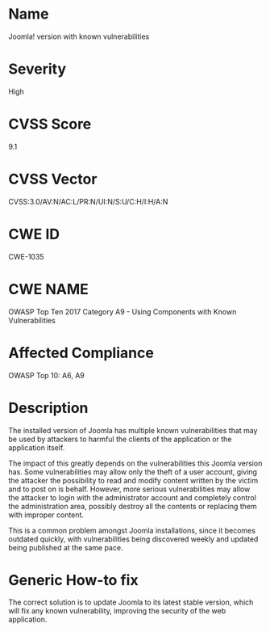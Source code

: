 
# Name

Joomla! version with known vulnerabilities

# Severity

High

# CVSS Score

9.1

# CVSS Vector

CVSS:3.0/AV:N/AC:L/PR:N/UI:N/S:U/C:H/I:H/A:N

# CWE ID

CWE-1035

# CWE NAME 

OWASP Top Ten 2017 Category A9 - Using Components with Known Vulnerabilities

# Affected Compliance

OWASP Top 10: A6, A9

# Description

The installed version of Joomla has multiple known vulnerabilities that may be used by attackers to harmful the clients of the application or the application itself.

The impact of this greatly depends on the vulnerabilities this Joomla version has. Some vulnerabilities may allow only the theft of a user account, giving the attacker the possibility to read and modify content written by the victim and to post on is behalf.
However, more serious vulnerabilities may allow the attacker to login with the administrator account and completely control the administration area, possibly destroy all the contents or replacing them with improper content.

This is a common problem amongst Joomla installations, since it becomes outdated quickly, with vulnerabilities being discovered weekly and updated being published at the same pace.

# Generic How-to fix

The correct solution is to update Joomla to its latest stable version, which will fix any known vulnerability, improving the security of the web application.
